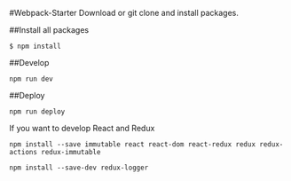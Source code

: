#Webpack-Starter
Download or git clone and install packages.

##Install all packages
``` text
$ npm install
```

##Develop
``` text
npm run dev
```

##Deploy
``` text
npm run deploy
```

If you want to develop React and Redux
``` text
npm install --save immutable react react-dom react-redux redux redux-actions redux-immutable
```

``` text
npm install --save-dev redux-logger
```
